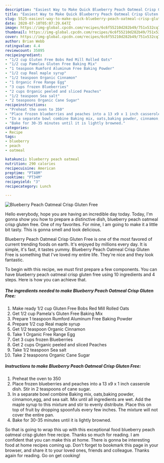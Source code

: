 ```yaml
---
description: "Easiest Way to Make Quick Blueberry Peach Oatmeal Crisp Gluten Free"
title: "Easiest Way to Make Quick Blueberry Peach Oatmeal Crisp Gluten Free"
slug: 5525-easiest-way-to-make-quick-blueberry-peach-oatmeal-crisp-gluten-free
date: 2020-07-10T05:07:29.647Z
image: https://img-global.cpcdn.com/recipes/6c6f55210d282b49/751x532cq70/blueberry-peach-oatmeal-crisp-gluten-free-recipe-main-photo.jpg
thumbnail: https://img-global.cpcdn.com/recipes/6c6f55210d282b49/751x532cq70/blueberry-peach-oatmeal-crisp-gluten-free-recipe-main-photo.jpg
cover: https://img-global.cpcdn.com/recipes/6c6f55210d282b49/751x532cq70/blueberry-peach-oatmeal-crisp-gluten-free-recipe-main-photo.jpg
author: Brian Webb
ratingvalue: 4.4
reviewcount: 35895
recipeingredient:
- "1/2 cup Gluten Free Bobs Red Mill Rolled Oats"
- "1/2 cup Pamelas Gluten Free Baking Mix"
- "1 teaspoon Rumford Aluminum Free Baking Powder"
- "1/2 cup Real maple syrup"
- "1/2 teaspoon Organic Cinnamon"
- "1 Organic Free Range Egg"
- "3 cups frozen Blueberries"
- "2 cups Organic peeled and sliced Peaches"
- "1/2 teaspoon Sea salt"
- "2 teaspoons Organic Cane Sugar"
recipeinstructions:
- "Preheat the oven to 350"
- "Place frozen blueberries and peaches into a 13 x9 x 1 inch casserole dish. Stir in 2 teaspoons of cane sugar."
- "In a separate bowl combine Baking mix, oats,baking powder, cinnamon,egg, and sea salt. Mix until all ingredients are wet. Add the maple syrup to this mixture and stir to evenly distribute. Place this on top of fruit by dropping spoonfuls every few inches. The mixture will not cover the entire pan."
- "Bake for 30-35 minutes until it is lightly browned."
categories:
- Recipe
tags:
- blueberry
- peach
- oatmeal

katakunci: blueberry peach oatmeal 
nutrition: 290 calories
recipecuisine: American
preptime: "PT40M"
cooktime: "PT34M"
recipeyield: "3"
recipecategory: Lunch

---
```



![Blueberry Peach Oatmeal Crisp Gluten Free](https://img-global.cpcdn.com/recipes/6c6f55210d282b49/751x532cq70/blueberry-peach-oatmeal-crisp-gluten-free-recipe-main-photo.jpg)

Hello everybody, hope you are having an incredible day today. Today, I'm gonna show you how to prepare a distinctive dish, blueberry peach oatmeal crisp gluten free. One of my favorites. For mine, I am going to make it a little bit tasty. This is gonna smell and look delicious.

Blueberry Peach Oatmeal Crisp Gluten Free is one of the most favored of current trending foods on earth. It's enjoyed by millions every day. It is simple, it's fast, it tastes yummy. Blueberry Peach Oatmeal Crisp Gluten Free is something that I've loved my entire life. They're nice and they look fantastic.




To begin with this recipe, we must first prepare a few components. You can have blueberry peach oatmeal crisp gluten free using 10 ingredients and 4 steps. Here is how you can achieve that.

<!--inarticleads1-->

##### The ingredients needed to make Blueberry Peach Oatmeal Crisp Gluten Free:

1. Make ready 1/2 cup Gluten Free Bobs Red Mill Rolled Oats
1. Get 1/2 cup Pamela&#39;s Gluten Free Baking Mix
1. Prepare 1 teaspoon Rumford Aluminum Free Baking Powder
1. Prepare 1/2 cup Real maple syrup
1. Get 1/2 teaspoon Organic Cinnamon
1. Take 1 Organic Free Range Egg
1. Get 3 cups frozen Blueberries
1. Get 2 cups Organic peeled and sliced Peaches
1. Take 1/2 teaspoon Sea salt
1. Take 2 teaspoons Organic Cane Sugar




<!--inarticleads2-->

##### Instructions to make Blueberry Peach Oatmeal Crisp Gluten Free:

1. Preheat the oven to 350
1. Place frozen blueberries and peaches into a 13 x9 x 1 inch casserole dish. Stir in 2 teaspoons of cane sugar.
1. In a separate bowl combine Baking mix, oats,baking powder, cinnamon,egg, and sea salt. Mix until all ingredients are wet. Add the maple syrup to this mixture and stir to evenly distribute. Place this on top of fruit by dropping spoonfuls every few inches. The mixture will not cover the entire pan.
1. Bake for 30-35 minutes until it is lightly browned.




So that is going to wrap this up with this exceptional food blueberry peach oatmeal crisp gluten free recipe. Thanks so much for reading. I am confident that you can make this at home. There is gonna be interesting food at home recipes coming up. Don't forget to bookmark this page in your browser, and share it to your loved ones, friends and colleague. Thanks again for reading. Go on get cooking!
